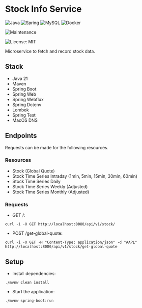 # Stock Info Service

![Java](https://img.shields.io/badge/java-%23ED8B00.svg?style=for-the-badge&logo=openjdk&logoColor=white) ![Spring](https://img.shields.io/badge/spring-%236DB33F.svg?style=for-the-badge&logo=spring&logoColor=white) ![MySQL](https://img.shields.io/badge/mysql-4479A1.svg?style=for-the-badge&logo=mysql&logoColor=white) ![Docker](https://img.shields.io/badge/docker-%230db7ed.svg?style=for-the-badge&logo=docker&logoColor=white)

![Maintenance](https://img.shields.io/badge/Maintained%3F-yes-green.svg)

![License: MIT](https://img.shields.io/badge/License-MIT-yellow.svg)

Microservice to fetch and record stock data.

## Stack

- Java 21
- Maven
- Spring Boot
- Spring Web
- Spring Webflux
- Spring Dotenv
- Lombok
- Spring Test
- MacOS DNS

## Endpoints

Requests can be made for the following resources.

### Resources

- Stock (Global Quote)
- Stock Time Series Intraday (1min, 5min, 15min, 30min, 60min)
- Stock Time Series Daily
- Stock Time Series Weekly (Adjusted)
- Stock Time Series Monthly (Adjusted)

### Requests

- GET /:
```
curl -i -X GET http://localhost:8080/api/v1/stock/
```

- POST /get-global-quote: 
```
curl -i -X GET -H "Content-Type: application/json" -d "AAPL" http://localhost:8080/api/v1/stock/get-global-quote
```

## Setup

- Install dependencies:
```
./mvnw clean install
```
- Start the application:
```
./mvnw spring-boot:run
```
